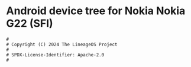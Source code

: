 # Android device tree for Nokia Nokia G22 (SFI)

```
#
# Copyright (C) 2024 The LineageOS Project
#
# SPDX-License-Identifier: Apache-2.0
#
```
